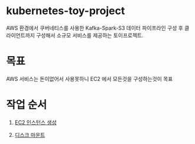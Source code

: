 # kubernetes-toy-project

AWS 환경에서 쿠버네티스를 사용한 Kafka-Spark-S3 데이터 파이프라인 구성 후 클라이언트까지 구성해서 소규모 서비스를 제공하는 토이프로젝트.


# 목표

AWS 서비스는 돈이없어서 사용못하니 EC2 에서 모든것을 구성하는것이 목표

# 작업 순서

1. [EC2 인스턴스 생성](https://github.com/Donaid/kubernetes-toy-project/blob/main/1-%EC%9D%B8%EC%8A%A4%ED%84%B4%EC%8A%A4-%EC%83%9D%EC%84%B1)

2. [디스크 마운트](https://github.com/Donaid/kubernetes-toy-project/blob/main/2.%EB%94%94%EC%8A%A4%ED%81%AC-%EB%A7%88%EC%9A%B4%ED%8A%B8)









